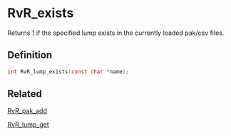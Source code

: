 # RvR_exists

Returns 1 if the specified lump exists in the currently loaded pak/csv files.

## Definition

```c
int RvR_lump_exists(const char *name);
```

## Related

[RvR_pak_add](pak_add)

[RvR_lump_get](lump_get)
